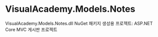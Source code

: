 # VisualAcademy.Models.Notes
VisualAcademy.Models.Notes.dll NuGet 패키지 생성용 프로젝트: ASP.NET Core MVC 게시판 프로젝트
